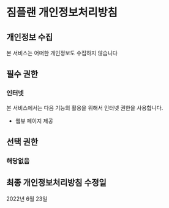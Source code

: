 # 짐플랜 개인정보처리방침

## 개인정보 수집
본 서비스는 어떠한 개인정보도 수집하지 않습니다

## 필수 권한
### 인터넷
본 서비스에서는 다음 기능의 활용을 위해서 인터넷 권한을 사용합니다.

- 웹뷰 페이지 제공

## 선택 권한
### 해당없음

## 최종 개인정보처리방침 수정일
2022년 6월 23일
